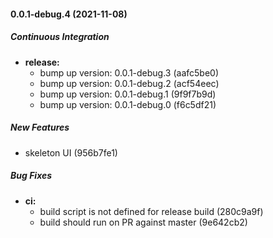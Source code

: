 #### 0.0.1-debug.4 (2021-11-08)

##### Continuous Integration

* **release:**
  *  bump up version: 0.0.1-debug.3 (aafc5be0)
  *  bump up version: 0.0.1-debug.2 (acf54eec)
  *  bump up version: 0.0.1-debug.1 (9f9f7b9d)
  *  bump up version: 0.0.1-debug.0 (f6c5df21)

##### New Features

*  skeleton UI (956b7fe1)

##### Bug Fixes

* **ci:**
  *  build script is not defined for release build (280c9a9f)
  *  build should run on PR against master (9e642cb2)


